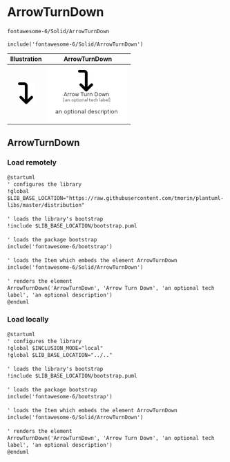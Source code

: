 # ArrowTurnDown


```text
fontawesome-6/Solid/ArrowTurnDown
```

```text
include('fontawesome-6/Solid/ArrowTurnDown')
```



| Illustration | ArrowTurnDown |
| :---: | :---: |
| ![illustration for Illustration](../../fontawesome-6/Solid/ArrowTurnDown.png) | ![illustration for ArrowTurnDown](../../fontawesome-6/Solid/ArrowTurnDown.Local.png) |




## ArrowTurnDown

### Load remotely
```plantuml
@startuml
' configures the library
!global $LIB_BASE_LOCATION="https://raw.githubusercontent.com/tmorin/plantuml-libs/master/distribution"

' loads the library's bootstrap
!include $LIB_BASE_LOCATION/bootstrap.puml

' loads the package bootstrap
include('fontawesome-6/bootstrap')

' loads the Item which embeds the element ArrowTurnDown
include('fontawesome-6/Solid/ArrowTurnDown')

' renders the element
ArrowTurnDown('ArrowTurnDown', 'Arrow Turn Down', 'an optional tech label', 'an optional description')
@enduml
```

### Load locally
```plantuml
@startuml
' configures the library
!global $INCLUSION_MODE="local"
!global $LIB_BASE_LOCATION="../.."

' loads the library's bootstrap
!include $LIB_BASE_LOCATION/bootstrap.puml

' loads the package bootstrap
include('fontawesome-6/bootstrap')

' loads the Item which embeds the element ArrowTurnDown
include('fontawesome-6/Solid/ArrowTurnDown')

' renders the element
ArrowTurnDown('ArrowTurnDown', 'Arrow Turn Down', 'an optional tech label', 'an optional description')
@enduml
```

